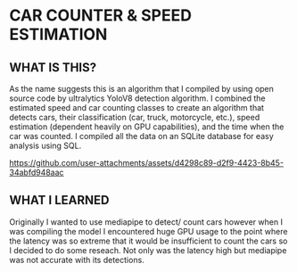 # CAR COUNTER & SPEED ESTIMATION
## WHAT IS THIS?
As the name suggests this is an algorithm that I compiled by using open source code by ultralytics YoloV8 detection algorithm. I combined the estimated speed and car counting classes to create an algorithm that detects cars, their classification (car, truck, motorcycle, etc.), speed estimation (dependent heavily on GPU capabilities), and the time when the car was counted. I compiled all the data on an SQLite database for easy analysis using SQL.


https://github.com/user-attachments/assets/d4298c89-d2f9-4423-8b45-34abfd948aac


## WHAT I LEARNED
Originally I wanted to use mediapipe to detect/ count cars however when I was compiling the model I encountered huge GPU usage to the point where the latency was so extreme that it would be insufficient to count the cars so I decided to do some reseach. Not only was the latency high but mediapipe was not accurate with its detections.

